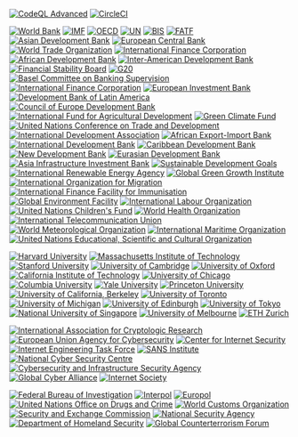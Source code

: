 [![CodeQL Advanced](https://github.com/KOSASIH/Global-Connect/actions/workflows/codeql.yml/badge.svg)](https://github.com/KOSASIH/Global-Connect/actions/workflows/codeql.yml)
[![CircleCI](https://dl.circleci.com/status-badge/img/gh/KOSASIH/Global-Connect/tree/main.svg?style=svg)](https://dl.circleci.com/status-badge/redirect/gh/KOSASIH/Global-Connect/tree/main)

[![World Bank](https://img.shields.io/badge/World%20Bank-Partner-34C759.svg)](https://www.worldbank.org/)
[![IMF](https://img.shields.io/badge/IMF-Partner-0072B8.svg)](https://www.imf.org/)
[![OECD](https://img.shields.io/badge/OECD-Partner-FF6F20.svg)](https://www.oecd.org/)
[![UN](https://img.shields.io/badge/UN-Partner-007A33.svg)](https://www.un.org/)
[![BIS](https://img.shields.io/badge/BIS-Partner-FFB300.svg)](https://www.bis.org/)
[![FATF](https://img.shields.io/badge/FATF-Partner-FF5733.svg)](https://www.fatf-gafi.org/)
[![Asian Development Bank](https://img.shields.io/badge/Asian%20Development%20Bank-Partner-00A3E0.svg)](https://www.adb.org/)
[![European Central Bank](https://img.shields.io/badge/European%20Central%20Bank-Partner-003DA5.svg)](https://www.ecb.europa.eu/)
[![World Trade Organization](https://img.shields.io/badge/World%20Trade%20Organization-Partner-FF6F20.svg)](https://www.wto.org/)
[![International Finance Corporation](https://img.shields.io/badge/International%20Finance%20Corporation-Partner-0072B8.svg)](https://www.ifc.org/)
[![African Development Bank](https://img.shields.io/badge/African%20Development%20Bank-Partner-FFB300.svg)](https://www.afdb.org/)
[![Inter-American Development Bank](https://img.shields.io/badge/Inter--American%20Development%20Bank-Partner-FF5733.svg)](https://www.iadb.org/)
[![Financial Stability Board](https://img.shields.io/badge/Financial%20Stability%20Board-Partner-34C759.svg)](https://www.fsb.org/)
[![G20](https://img.shields.io/badge/G20-Partner-FF6F20.svg)](https://g20.org/)
[![Basel Committee on Banking Supervision](https://img.shields.io/badge/Basel%20Committee%20on%20Banking%20Supervision-Partner-007A33.svg)](https://www.bis.org/bcbs/)
[![International Finance Corporation](https://img.shields.io/badge/International%20Finance%20Corporation-Partner-0072B8.svg)](https://www.ifc.org/)
[![European Investment Bank](https://img.shields.io/badge/European%20Investment%20Bank-Partner-003DA5.svg)](https://www.eib.org/)
[![Development Bank of Latin America](https://img.shields.io/badge/Development%20Bank%20of%20Latin%20America-Partner-FF6F20.svg)](https://www.caf.com/en/)
[![Council of Europe Development Bank](https://img.shields.io/badge/Council%20of%20Europe%20Development%20Bank-Partner-34C759.svg)](https://coebank.org/)
[![International Fund for Agricultural Development](https://img.shields.io/badge/International%20Fund%20for%20Agricultural%20Development-Partner-FF5733.svg)](https://www.ifad.org/)
[![Green Climate Fund](https://img.shields.io/badge/Green%20Climate%20Fund-Partner-00A3E0.svg)](https://www.greenclimate.fund/)
[![United Nations Conference on Trade and Development](https://img.shields.io/badge/UNCTAD-Partner-007A33.svg)](https://unctad.org/)
[![International Development Association](https://img.shields.io/badge/International%20Development%20Association-Partner-FFB300.svg)](https://www.worldbank.org/en/who-we-are/what-is-the-ida)
[![African Export-Import Bank](https://img.shields.io/badge/African%20Export--Import%20Bank-Partner-FF6F20.svg)](https://www.afreximbank.com/)
[![International Development Bank](https://img.shields.io/badge/Inter--American%20Development%20Bank-Partner-0072B8.svg)](https://www.iadb.org/)
[![Caribbean Development Bank](https://img.shields.io/badge/Caribbean%20Development%20Bank-Partner-34C759.svg)](https://www.caribank.org/)
[![New Development Bank](https://img.shields.io/badge/New%20Development%20Bank-Partner-FF5733.svg)](https://ndb.int/)
[![Eurasian Development Bank](https://img.shields.io/badge/Eurasian%20Development%20Bank-Partner-00A3E0.svg)](https://eabr.org/en/)
[![Asia Infrastructure Investment Bank](https://img.shields.io/badge/Asia%20Infrastructure%20Investment%20Bank-Partner-003DA5.svg)](https://www.aiib.org/)
[![Sustainable Development Goals](https://img.shields.io/badge/Sustainable%20Development%20Goals-Partner-FFB300.svg)](https://sdgs.un.org/)
[![International Renewable Energy Agency](https://img.shields.io/badge/IRENA-Partner-007A33.svg)](https://www.irena.org/)
[![Global Green Growth Institute](https://img.shields.io/badge/Global%20Green%20Growth%20Institute-Partner-34C759.svg)](https://gggi.org/)
[![International Organization for Migration](https://img.shields.io/badge/International%20Organization%20for%20Migration-Partner-FF6F20.svg)](https://www.iom.int/)
[![International Finance Facility for Immunisation](https://img.shields.io/badge/International%20Finance%20Facility%20for%20Immunisation-Partner-0072B8.svg)](https://www.iffim.org/)
[![Global Environment Facility](https://img.shields.io/badge/Global%20Environment%20Facility-Partner-34C759.svg)](https://www.thegef.org/)
[![International Labour Organization](https://img.shields.io/badge/International%20Labour%20Organization-Partner-FF5733.svg)](https://www.ilo.org/)
[![United Nations Children's Fund](https://img.shields.io/badge/UNICEF-Partner-00A3E0.svg)](https://www.unicef.org/)
[![World Health Organization](https://img.shields.io/badge/World%20Health%20Organization-Partner-007A33.svg)](https://www.who.int/)
[![International Telecommunication Union](https://img.shields.io/badge/International%20Telecommunication%20Union-Partner-FFB300.svg)](https://www.itu.int/)
[![World Meteorological Organization](https://img.shields.io/badge/World%20Meteorological%20Organization-Partner-003DA5.svg)](https://public.wmo.int/en)
[![International Maritime Organization](https://img.shields.io/badge/International%20Maritime%20Organization-Partner-34C759.svg)](https://www.imo.org/)
[![United Nations Educational, Scientific and Cultural Organization](https://img.shields.io/badge/UNESCO-Partner-FF6F20.svg)](https://en.unesco.org/)

[![Harvard University](https://img.shields.io/badge/Harvard%20University-Partner-A50000.svg)](https://www.harvard.edu/)
[![Massachusetts Institute of Technology](https://img.shields.io/badge/Massachusetts%20Institute%20of%20Technology-Partner-FF6F20.svg)](https://www.mit.edu/)
[![Stanford University](https://img.shields.io/badge/Stanford%20University-Partner-0072B8.svg)](https://www.stanford.edu/)
[![University of Cambridge](https://img.shields.io/badge/University%20of%20Cambridge-Partner-003DA5.svg)](https://www.cam.ac.uk/)
[![University of Oxford](https://img.shields.io/badge/University%20of%20Oxford-Partner-34C759.svg)](https://www.ox.ac.uk/)
[![California Institute of Technology](https://img.shields.io/badge/California%20Institute%20of%20Technology-Partner-FF5733.svg)](https://www.caltech.edu/)
[![University of Chicago](https://img.shields.io/badge/University%20of%20Chicago-Partner-00A3E0.svg)](https://www.uchicago.edu/)
[![Columbia University](https://img.shields.io/badge/Columbia%20University-Partner-007A33.svg)](https://www.columbia.edu/)
[![Yale University](https://img.shields.io/badge/Yale%20University-Partner-FFB300.svg)](https://www.yale.edu/)
[![Princeton University](https://img.shields.io/badge/Princeton%20University-Partner-FF6F20.svg)](https://www.princeton.edu/)
[![University of California, Berkeley](https://img.shields.io/badge/University%20of%20California%2C%20Berkeley-Partner-0072B8.svg)](https://www.berkeley.edu/)
[![University of Toronto](https://img.shields.io/badge/University%20of%20Toronto-Partner-003DA5.svg)](https://www.utoronto.ca/)
[![University of Michigan](https://img.shields.io/badge/University%20of%20Michigan-Partner-34C759.svg)](https://umich.edu/)
[![University of Edinburgh](https://img.shields.io/badge/University%20of%20Edinburgh-Partner-FF5733.svg)](https://www.ed.ac.uk/)
[![University of Tokyo](https://img.shields.io/badge/University%20of%20Tokyo-Partner-00A3E0.svg)](https://www.u-tokyo.ac.jp/en/)
[![National University of Singapore](https://img.shields.io/badge/National%20University%20of%20Singapore-Partner-007A33.svg)](https://www.nus.edu.sg/)
[![University of Melbourne](https://img.shields.io/badge/University%20of%20Melbourne-Partner-FFB300.svg)](https://www.unimelb.edu.au/)
[![ETH Zurich](https://img.shields.io/badge/ETH%20Zurich-Partner-34C759.svg)](https://ethz.ch/en.html)

[![International Association for Cryptologic Research](https://img.shields.io/badge/IACR-Partner-0072B8.svg)](https://www.iacr.org/)
[![European Union Agency for Cybersecurity](https://img.shields.io/badge/ENISA-Partner-003DA5.svg)](https://www.enisa.europa.eu/)
[![Center for Internet Security](https://img.shields.io/badge/CIS-Partner-34C759.svg)](https://www.cisecurity.org/)
[![Internet Engineering Task Force](https://img.shields.io/badge/IETF-Partner-FF5733.svg)](https://www.ietf.org/)
[![SANS Institute](https://img.shields.io/badge/SANS%20Institute-Partner-00A3E0.svg)](https://www.sans.org/)
[![National Cyber Security Centre](https://img.shields.io/badge/NCSC-Partner-007A33.svg)](https://www.ncsc.gov.uk/)
[![Cybersecurity and Infrastructure Security Agency](https://img.shields.io/badge/CISA-Partner-FFB300.svg)](https://www.cisa.gov/)
[![Global Cyber Alliance](https://img.shields.io/badge/Global%20Cyber%20Alliance-Partner-34C759.svg)](https://www.globalcyberalliance.org/)
[![Internet Society](https://img.shields.io/badge/Internet%20Society-Partner-FF6F20.svg)](https://www.internetsociety.org/)

[![Federal Bureau of Investigation](https://img.shields.io/badge/Federal%20Bureau%20of%20Investigation-Partner-0072B8.svg)](https://www.fbi.gov/)
[![Interpol](https://img.shields.io/badge/Interpol-Partner-003DA5.svg)](https://www.interpol.int/)
[![Europol](https://img.shields.io/badge/Europol-Partner-34C759.svg)](https://www.europol.europa.eu/)
[![United Nations Office on Drugs and Crime](https://img.shields.io/badge/UNODC-Partner-FF5733.svg)](https://www.unodc.org/)
[![World Customs Organization](https://img.shields.io/badge/World%20Customs%20Organization-Partner-00A3E0.svg)](http://www.w3.org/)
[![Security and Exchange Commission](https://img.shields.io/badge/SEC-Partner-007A33.svg)](https://www.sec.gov/)
[![National Security Agency](https://img.shields.io/badge/National%20Security%20Agency-Partner-FFB300.svg)](https://www.nsa.gov/)
[![Department of Homeland Security](https://img.shields.io/badge/Department%20of%20Homeland%20Security-Partner-34C759.svg)](https://www.dhs.gov/)
[![Global Counterterrorism Forum](https://img.shields.io/badge/Global%20Counterterrorism%20Forum-Partner-FF6F20.svg)](https://www.thegctf.org/)
